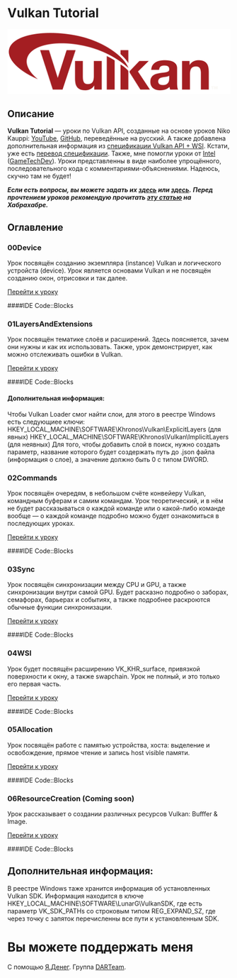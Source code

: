 # Vulkan Tutorial
![VulkanLogo](images/vulkan_logo.png "Логотип Vulkan API")
## Описание

**Vulkan Tutorial** — уроки по Vulkan API, созданные на основе уроков Niko Kauppi: [YouTube][NikoYouTube], [GitHub][NikoGitHub], переведённые на русский. А также добавлена дополнительная информация из [спецификации Vulkan API + WSI][VulkanSpecWSI]. Кстати, уже есть [перевод спецификации][SpecTranslate].
Также, мне помогли уроки от [Intel][IntelVulkanTutorial] ([GameTechDev][GameTechDevTutorial]).
Уроки представленны в виде наиболее упрощённого, последовательного кода с комментариями-объяснениями. Надеюсь, скучно там не будет!

***Если есть вопросы, вы можете задать их [здесь][GameDevForum] или [здесь][CyberForum].***
***Перед прочтением уроков рекомендую прочитать [эту статью][VulkanDescriptionHabr] на Хабрахабре.***

## Оглавление
### 00Device
Урок посвящён созданию экземпляра (instance) Vulkan и логического устройста (device). Урок является основами Vulkan и не посвящён созданию окон, отрисовки и так далее. 

[Перейти к уроку][T00]

####IDE
Code::Blocks

### 01LayersAndExtensions
Урок посвящён тематике слоёв и расширений. Здесь поясняется, зачем они нужны и как их использовать. Также, урок демонстрирует, как можно отслеживать ошибки в Vulkan.

[Перейти к уроку][T01]

####IDE
Code::Blocks


#### Дополнительная информация:
Чтобы Vulkan Loader смог найти слои, для этого в реестре Windows есть следующиее ключи:
HKEY_LOCAL_MACHINE\SOFTWARE\Khronos\Vulkan\ExplicitLayers (для явных)
HKEY_LOCAL_MACHINE\SOFTWARE\Khronos\Vulkan\ImplicitLayers (для неявных)
Для того, чтобы добавить слой в поиск, нужно создать параметр, название которого будет создержать путь до .json файла (информация о слое), а значение должно быть 0 с типом DWORD.

### 02Commands
Урок посвящён очередям, в небольшом счёте конвейеру Vulkan, командным буферам и самим командам. Урок теоретический, и в нём не будет рассказываться о каждой команде или о какой-либо команде вообще — о каждой команде подробно можно будет ознакомиться в последующих уроках.

[Перейти к уроку][T02]

####IDE
Code::Blocks

### 03Sync
Урок посвящён синхронизации между CPU и GPU, а также синхронизации внутри самой GPU. Будет расказно подробно о заборах, семафорах, барьерах и событиях, а также подробнее раскроются обычные функции синхронизации.

[Перейти к уроку][T03]

####IDE
Code::Blocks

### 04WSI
Урок будет посвящён расширению VK_KHR_surface, привязкой поверхности к окну, а также swapchain. Урок не полный, и это только его первая часть.

[Перейти к уроку][T04]

####IDE
Code::Blocks

### 05Allocation
Урок посвящён работе с памятью устройства, хоста: выделение и освобождение, прямое чтение и запись host visible памяти.

[Перейти к уроку][T05]

####IDE
Code::Blocks

### 06ResourceCreation (Coming soon)
Урок рассказывает о создании различных ресурсов Vulkan: Bufffer & Image.

[Перейти к уроку][T06]

####IDE
Code::Blocks


## Дополнительная информация:
В реестре Windows таже хранится информация об установленных Vulkan SDK. Информация находится в ключе HKEY_LOCAL_MACHINE\SOFTWARE\LunarG\VulkanSDK,
где есть параметр VK_SDK_PATHs со строковым типом REG_EXPAND_SZ, где через точку с запяток перечисленны все пути к установленным SDK.


Вы можете поддержать меня
======================================
С помощью [Я.Денег](https://money.yandex.ru/to/410012557544062).
Группа [DARTeam][DARTeamVK].


[VulkanSpecWSI]: https://www.khronos.org/registry/vulkan/specs/1.0-wsi_extensions/pdf/vkspec.pdf "Vulkan API + WSI Specification"
[NikoGitHub]: https://github.com/Niko40/Vulkan-API-Tutorials "Репозиторий уроков Niko Kauppi на GitHub"
[NikoYouTube]: https://www.youtube.com/playlist?list=PLUXvZMiAqNbK8jd7s52BIDtCbZnKNGp0P "Плейлист уроков Niko Kauppi на YouTube"
[GameDevForum]: http://www.gamedev.ru/code/forum/?id=212896 "Тема на форуме GameDev.ru"
[CyberForum]: http://www.cyberforum.ru/graphics/thread1705765.html "Тема на CyberForum"
[IntelVulkanTutorial]: https://software.intel.com/en-us/api-without-secrets-introduction-to-vulkan-part-1 "Уроки Vulkan от Intel"
[GameTechDevTutorial]: https://github.com/GameTechDev/IntroductionToVulkan "Уроки Vulkan от Intel — GitHub"
[DARTeamVK]: http://vk.com/dev.ani.resu.team "Группа в ВКонтакте"
[SpecTranslate]: http://vbomesh.blogspot.ru/p/vulkan-api.html "Перевод спецификации Vulkan API"
[VulkanDescriptionHabr]: habr.ru/p/283490/

[T00]: ./00Device/Tutorial.md "Перейти к уроку"
[T01]: ./01LayersAndExtensions/Tutorial.md "Перейти к уроку"
[T02]: ./02Commands/Tutorial.md "Перейти к уроку"
[T03]: ./03Sync/Tutorial.md "Перейти к уроку"
[T04]: ./04WSI/Tutorial.md "Перейти к уроку"
[T05]: ./05Allocation/Tutorial.md "Перейти к уроку"
[T06]: ./06ResourceCreation/Tutorial.md "Перейти к уроку"